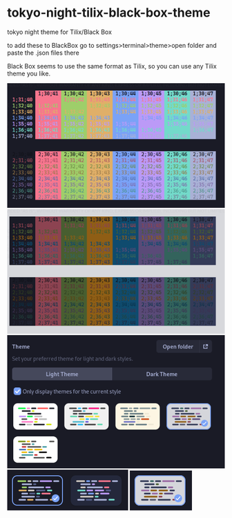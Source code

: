 # tokyo-night-tilix-black-box-theme
tokyo night theme for Tilix/Black Box

to add these to BlackBox go to settings>terminal>theme>open folder and paste the .json files there

Black Box seems to use the same format as Tilix, so you can use any Tilix theme you like.

![image1](screenshots/image1.png)
![image2](screenshots/image2.png)
![image3](screenshots/image3.png)
![image4](screenshots/image4.png)
![image5](screenshots/image5.png)
